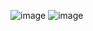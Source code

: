 ![image](https://github.com/user-attachments/assets/8ccac501-7c34-43f3-980b-9b8f781f4e30)
![image](https://github.com/user-attachments/assets/fdcf95e0-96d1-439b-ab0c-7be98103ae7d)
